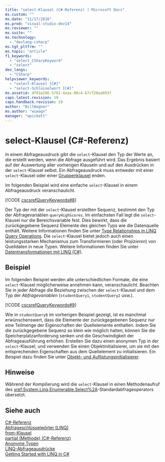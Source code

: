 ```yaml
---
title: "select-Klausel (C#-Referenz) | Microsoft Docs"
ms.custom: ""
ms.date: "11/17/2016"
ms.prod: "visual-studio-dev14"
ms.reviewer: ""
ms.suite: ""
ms.technology: 
  - "devlang-csharp"
ms.tgt_pltfrm: ""
ms.topic: "article"
f1_keywords: 
  - "select_CSharpKeyword"
  - "select"
dev_langs: 
  - "CSharp"
helpviewer_keywords: 
  - "select-Klausel [C#]"
  - "select-Schlüsselwort [C#]"
ms.assetid: df01e266-5781-4aaa-80c4-67cf28ea093f
caps.latest.revision: 19
caps.handback.revision: 19
author: "BillWagner"
ms.author: "wiwagn"
manager: "wpickett"
---
```

# select-Klausel (C#-Referenz)
In einem Abfrageausdruck gibt die `select`\-Klausel den Typ der Werte an, die erstellt werden, wenn die Abfrage ausgeführt wird.  Das Ergebnis basiert auf der Auswertung aller vorherigen Klauseln und auf den Ausdrücken in der `select`\-Klausel selbst.  Ein Abfrageausdruck muss entweder mit einer `select`\-Klausel oder einer [Gruppenklausel](../../../csharp/language-reference/keywords/group-clause.md) enden.  
  
 Im folgenden Beispiel wird eine einfache `select`\-Klausel in einem Abfrageausdruck veranschaulicht.  
  
 [!CODE [cscsrefQueryKeywords#8](../CodeSnippet/VS_Snippets_VBCSharp/CsCsrefQueryKeywords#8)]  
  
 Der Typ der mit der `select`\-Klausel erstellten Sequenz, bestimmt den Typ der Abfragevariablen `queryHighScores`.  Im einfachsten Fall legt die `select`\-Klausel nur die Bereichsvariable fest.  Dies bewirkt, dass die zurückgegebene Sequenz Elemente des gleichen Typs wie die Datenquelle enthält.  Weitere Informationen finden Sie unter [Type Relationships in LINQ Query Operations](../../../csharp/programming-guide/concepts/linq/type-relationships-in-linq-query-operations.md).  Die `select`\-Klausel bietet jedoch auch einen leistungsstarken Mechanismus zum Transformieren \(oder *Projizieren*\) von Quelldaten in neue Typen.  Weitere Informationen finden Sie unter [Datentransformationen mit LINQ \(C\#\)](../../../csharp/programming-guide/concepts/linq/data-transformations-with-linq.md).  
  
## Beispiel  
 Im folgenden Beispiel werden alle unterschiedlichen Formate, die eine `select`\-Klausel möglicherweise annehmen kann, veranschaulicht.  Beachten Sie in jeder Abfrage die Beziehung zwischen der `select`\-Klausel und dem Typ der *Abfragevariablen* \(`studentQuery1`, `studentQuery2` usw.\).  
  
 [!CODE [cscsrefQueryKeywords#9](../CodeSnippet/VS_Snippets_VBCSharp/CsCsrefQueryKeywords#9)]  
  
 Wie in `studentQuery8` im vorherigen Beispiel gezeigt, ist es manchmal erwünschenswert, dass die Elemente der zurückgegebenen Sequenz nur eine Teilmenge der Eigenschaften der Quellelemente enthalten.  Indem Sie die zurückgegebene Sequenz so klein wie möglich halten, können Sie die Speicherplatzanforderung senken und die Geschwindigkeit der Abfrageausführung erhöhen.  Erstellen Sie dazu einen anonymen Typ in der `select`\-Klausel, und verwenden Sie einen Objektinitialisierer, um sie mit den entsprechenden Eigenschaften aus dem Quellelement zu initialisieren.  Ein Beispiel dazu finden Sie unter [Objekt\- und Auflistungsinitialisierer](../../../csharp/programming-guide/classes-and-structs/object-and-collection-initializers.md).  
  
## Hinweise  
 Während der Kompilierung wird die `select`\-Klausel in einen Methodenaufruf des <xref:System.Linq.Enumerable.Select%2A>\-Standardabfrageoperators übersetzt.  
  
## Siehe auch  
 [C\#\-Referenz](../../../csharp/language-reference/index.md)   
 [Abfrageschlüsselwörter \(LINQ\)](../../../csharp/language-reference/keywords/query-keywords.md)   
 [from\-Klausel](../../../csharp/language-reference/keywords/from-clause.md)   
 [partial \(Methode\) \(C\#\-Referenz\)](../../../csharp/language-reference/keywords/partial-method.md)   
 [Anonyme Typen](../../../csharp/programming-guide/classes-and-structs/anonymous-types.md)   
 [LINQ\-Abfrageausdrücke](../../../csharp/programming-guide/linq-query-expressions/index.md)   
 [Getting Started with LINQ in C\#](../../../csharp/programming-guide/concepts/linq/getting-started-with-linq.md)